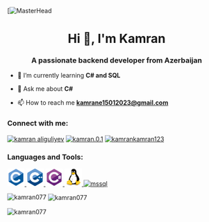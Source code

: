 [![MasterHead](https://www.google.com/url?sa=i&url=https%3A%2F%2Fwww.linkedin.com%2Fpulse%2Fwhat-backend-developer-skills-need-web-development-smriti-saini&psig=AOvVaw3Icg9-U3pH0T7e5ZiwzlQv&ust=1715717217766000&source=images&cd=vfe&opi=89978449&ved=0CBIQjRxqFwoTCJjqj-y2i4YDFQAAAAAdAAAAABAE)
<h1 align="center">Hi 👋, I'm Kamran</h1>
<h3 align="center">A passionate backend developer from Azerbaijan</h3>

- 🌱 I’m currently learning **C# and SQL**

- 💬 Ask me about **C#**

- 📫 How to reach me **kamrane15012023@gmail.com**

<h3 align="left">Connect with me:</h3>
<p align="left">
<a href="https://linkedin.com/in/kamran aliguliyev" target="blank"><img align="center" src="https://raw.githubusercontent.com/rahuldkjain/github-profile-readme-generator/master/src/images/icons/Social/linked-in-alt.svg" alt="kamran aliguliyev" height="30" width="40" /></a>
<a href="https://instagram.com/kamran.0.1" target="blank"><img align="center" src="https://raw.githubusercontent.com/rahuldkjain/github-profile-readme-generator/master/src/images/icons/Social/instagram.svg" alt="kamran.0.1" height="30" width="40" /></a>
<a href="https://www.leetcode.com/kamrankamran123" target="blank"><img align="center" src="https://raw.githubusercontent.com/rahuldkjain/github-profile-readme-generator/master/src/images/icons/Social/leet-code.svg" alt="kamrankamran123" height="30" width="40" /></a>
</p>

<h3 align="left">Languages and Tools:</h3>
<p align="left"> <a href="https://www.cprogramming.com/" target="_blank" rel="noreferrer"> <img src="https://raw.githubusercontent.com/devicons/devicon/master/icons/c/c-original.svg" alt="c" width="40" height="40"/> </a> <a href="https://www.w3schools.com/cpp/" target="_blank" rel="noreferrer"> <img src="https://raw.githubusercontent.com/devicons/devicon/master/icons/cplusplus/cplusplus-original.svg" alt="cplusplus" width="40" height="40"/> </a> <a href="https://www.w3schools.com/cs/" target="_blank" rel="noreferrer"> <img src="https://raw.githubusercontent.com/devicons/devicon/master/icons/csharp/csharp-original.svg" alt="csharp" width="40" height="40"/> </a> <a href="https://www.linux.org/" target="_blank" rel="noreferrer"> <img src="https://raw.githubusercontent.com/devicons/devicon/master/icons/linux/linux-original.svg" alt="linux" width="40" height="40"/> </a> <a href="https://www.microsoft.com/en-us/sql-server" target="_blank" rel="noreferrer"> <img src="https://www.svgrepo.com/show/303229/microsoft-sql-server-logo.svg" alt="mssql" width="40" height="40"/> </a> </p>

<p><img align="left" src="https://github-readme-stats.vercel.app/api/top-langs?username=kamran077&show_icons=true&locale=en&layout=compact" alt="kamran077" /></p>

<p>&nbsp;<img align="center" src="https://github-readme-stats.vercel.app/api?username=kamran077&show_icons=true&locale=en" alt="kamran077" /></p>

<p><img align="center" src="https://github-readme-streak-stats.herokuapp.com/?user=kamran077&" alt="kamran077" /></p>
